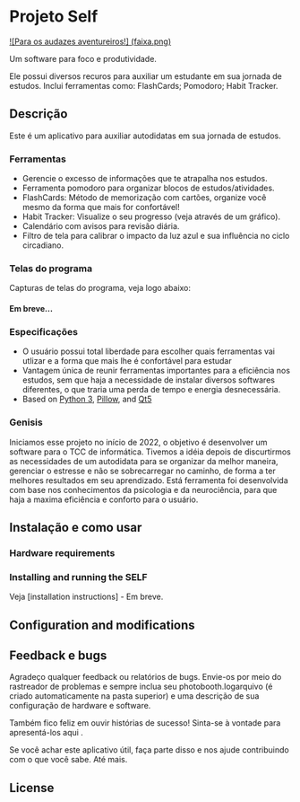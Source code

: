 # Projeto Self

[![Para os audazes aventureiros!]
(faixa.png)](<img alt="cartaodevisita" title="Bemvindo" src="mago.png" width="50" height="50" />)

Um software para foco e produtividade.

Ele possui diversos recuros para auxiliar um estudante em sua jornada de estudos. Inclui ferramentas como: 
FlashCards;
Pomodoro;
Habit Tracker.

## Descrição 
Este é um aplicativo para auxiliar autodidatas em sua jornada de estudos.

### Ferramentas
* Gerencie o excesso de informações que te atrapalha nos estudos.
* Ferramenta pomodoro para organizar blocos de estudos/atividades.
* FlashCards: Método de memorização com cartões, organize você mesmo da forma que mais for confortável!
* Habit Tracker: Visualize o seu progresso (veja através de um gráfico).
* Calendário com avisos para revisão diária.
* Filtro de tela para calibrar o impacto da luz azul e sua influência no ciclo circadiano.

### Telas do programa 
Capturas de telas do programa, veja logo abaixo:

#### Em breve...

### Especificações
* O usuário possui total liberdade para escolher quais ferramentas vai utlizar e a forma que mais lhe é confortável para estudar
* Vantagem única de reunir ferramentas importantes para a eficiência nos estudos, sem que haja a necessidade de instalar diversos softwares diferentes, o que traria uma perda de tempo e energia desnecessária.
* Based on [Python 3](https://www.python.org/), [Pillow](https://pillow.readthedocs.io), and [Qt5](https://www.qt.io/developers/)

### Genisis
Iniciamos esse projeto no início de 2022, o objetivo é desenvolver um software para o TCC de informática. Tivemos a idéia depois de discurtirmos as necessidades de um autodidata para se organizar da melhor maneira, gerenciar o estresse e não se sobrecarregar no caminho, de forma a ter melhores resultados em seu aprendizado. Está ferramenta foi desenvolvida com base nos conhecimentos da psicologia e da neurociência, para que haja a maxima eficiência e conforto para o usuário.

## Instalação e como usar

### Hardware requirements


### Installing and running the SELF

Veja [installation instructions] - Em breve.

## Configuration and modifications

## Feedback e bugs
Agradeço qualquer feedback ou relatórios de bugs. Envie-os por meio do rastreador de problemas e sempre inclua seu photobooth.logarquivo (é criado automaticamente na pasta superior) e uma descrição de sua configuração de hardware e software.

Também fico feliz em ouvir histórias de sucesso! Sinta-se à vontade para apresentá-los aqui .

Se você achar este aplicativo útil, faça parte disso e nos ajude contribuindo com o que você sabe. Até mais.


## License
